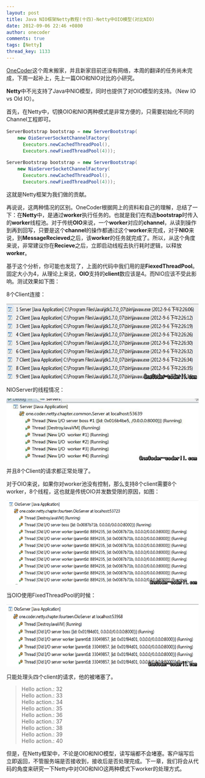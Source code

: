 ```yaml
---
layout: post
title: Java NIO框架Netty教程(十四)-Netty中OIO模型(对比NIO)
date: 2012-09-06 22:46 +0800
author: onecoder
comments: true
tags: [Netty]
thread_key: 1133
---
```

<a href="http://www.coderli.com">OneCoder</a>这个周末搬家，并且新家目前还没有网络，本周的翻译的任务尚未完成，下周一起补上，先上一篇OIO和NIO对比的小研究。

**Netty**中不光支持了Java中NIO模型，同时也提供了对OIO模型的支持。（New IO vs Old IO）。

首先，在Netty中，切换OIO和NIO两种模式是非常方便的，只需要初始化不同的Channel工程即可。

```java
ServerBootstrap bootstrap = new ServerBootstrap(
    new OioServerSocketChannelFactory(
      Executors.newCachedThreadPool(),
      Executors.newFixedThreadPool(4)));
```

```java
ServerBootstrap bootstrap = new ServerBootstrap(
    new NioServerSocketChannelFactory(
      Executors.newCachedThreadPool(),
      Executors.newFixedThreadPool(4)));
```

这就是Netty框架为我们做的贡献。

再说说，这两种情况的区别。OneCoder根据网上的资料和自己的理解，总结了一下：在**Netty**中，是通过**worker**执行任务的。也就是我们在构造**bootstrap**时传入的**worker**线程池。对于传统**OIO**来说，一个**worker**对应的**channel**，从读到操作到再到回写，只要是这个**channel**的操作都通过这个**worker**来完成，对于**NIO**来说，到**MessageRecieved**之后，该**worker**的任务就完成了。所以，从这个角度来说，非常建议你在**Recieve**之后，立即启动线程去执行耗时逻辑，以释放**worker**。

基于这个分析，你可能也发现了，上面的代码中我们用的是**FiexedThreadPool**。固定大小为4，从理论上来说，**OIO**支持的**client**数应该是4。而NIO应该不受此影响。测试效果如下图：

8个Client连接：

<img class="aligncenter" src="/images/oldposts/EL2ZO.jpg" alt="" width="656" height="199" />

NIOServer的线程情况：

<img src="/images/oldposts/3WIAC.jpg" alt="" />

并且8个Client的请求都正常处理了。

对于OIO来说，如果你对worker池没有控制，那么支持8个client需要8个worker，8个线程，这也就是传统OIO并发数受限的原因，如图：

<img style="height: 221px; width: 640px;" src="/images/oldposts/lLEys.jpg" alt="" />

当OIO使用FixedThreadPool的时候：

<img style="width: 640px; height: 163px;" src="/images/oldposts/fdIHa.jpg" alt="" />

只能处理头四个client的请求，他的被堵塞了。

> Hello action.: 32<br>
> Hello action.: 33<br>
> Hello action.: 34<br>
> Hello action.: 35<br>
> Hello action.: 36<br>
> Hello action.: 37<br>
> Hello action.: 38<br>
> Hello action.: 39<br>
> Hello action.: 40<br>

但是，在Netty框架中，不论是OIO和NIO模型，读写端都不会堵塞。客户端写后立即返回，不管服务端是否接收到，接收后是否处理完成。下一章，我们将会从代码的角度来研究一下Netty中对OIO和NIO这两种模式下worker的处理方式。
